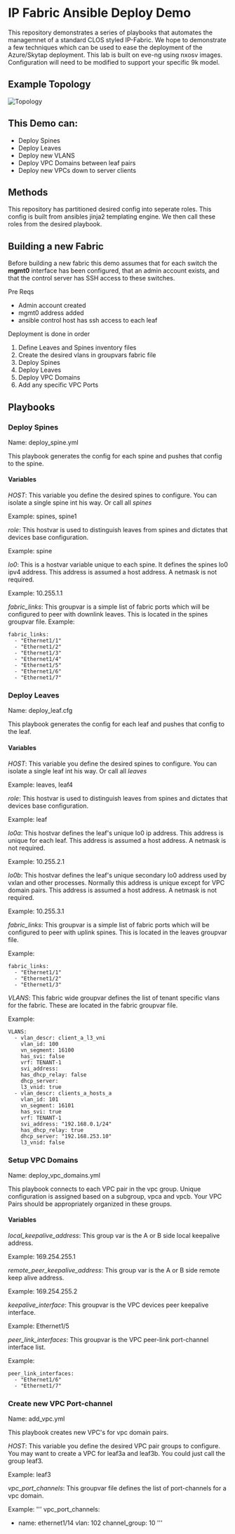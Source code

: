 # IP Fabric Ansible Deploy Demo

This repository demonstrates a series of playbooks that automates the managemnet
of a standard CLOS styled IP-Fabric. We hope to demonstrate a few techniques
which can be used to ease the deployment of the Azure/Skytap deployment. This
lab is built on eve-ng using nxosv images. Configuration will need to be
modified to support your specific 9k model.

## Example Topology

![Topology](example_topology.JPG?raw=true "Topology")

## This Demo can:

* Deploy Spines
* Deploy Leaves
* Deploy new VLANS
* Deploy VPC Domains between leaf pairs
* Deploy new VPCs down to server clients

## Methods
This repository has partitioned desired config into seperate roles. This config
is built from ansibles jinja2 templating engine. We then call these roles from
the desired playbook.

## Building a new Fabric

Before building a new fabric this demo assumes that for each switch the
**mgmt0** interface has been configured, that an admin account exists, and that
the control server has SSH access to these switches.

Pre Reqs

* Admin account created
* mgmt0 address added
* ansible control host has ssh access to each leaf

Deployment is done in order

1. Define Leaves and Spines inventory files
2. Create the desired vlans in groupvars fabric file
3. Deploy Spines
4. Deploy Leaves
5. Deploy VPC Domains
6. Add any specific VPC Ports

## Playbooks

### Deploy Spines

Name: deploy_spine.yml

This playbook generates the config for each spine and pushes that config to the
spine.

#### Variables

_HOST_: This variable you define the desired spines to configure. You can
isolate a single spine int his way. Or call all _spines_

Example: spines, spine1

_role_: This hostvar is used to distinguish leaves from spines and dictates that
devices base configuration.

Example: spine

_lo0_: This is a hostvar variable unique to each spine. It defines the spines
lo0 ipv4 address. This address is assumed a host address. A netmask is not
required.

Example: 10.255.1.1

_fabric_links_: This groupvar is a simple list of fabric ports which will be
configured to peer with downlink leaves. This is located in the spines groupvar
file.
Example:

```
fabric_links:
  - "Ethernet1/1"
  - "Ethernet1/2"
  - "Ethernet1/3"
  - "Ethernet1/4"
  - "Ethernet1/5"
  - "Ethernet1/6"
  - "Ethernet1/7"

```

### Deploy Leaves

Name: deploy_leaf.cfg

This playbook generates the config for each leaf and pushes that config to the
leaf.

#### Variables

_HOST_: This variable you define the desired spines to configure. You can
isolate a single leaf int his way. Or call all _leaves_

Example: leaves, leaf4

_role_: This hostvar is used to distinguish leaves from spines and dictates that
devices base configuration.

Example: leaf

_lo0a_: This hostvar defines the leaf's unique lo0 ip address. This address is
unique for each leaf. This address is assumed a host address. A netmask is not
required.

Example: 10.255.2.1

_lo0b_: This hostvar defines the leaf's unique secondary lo0 address used by
vxlan and other processes. Normally this address is unique except for VPC domain
 pairs. This address is assumed a host address. A netmask is not
required.

Example: 10.255.3.1

_fabric_links_: This groupvar is a simple list of fabric ports which will be
configured to peer with uplink spines. This is located in the leaves groupvar
file.

Example:

```
fabric_links:
  - "Ethernet1/1"
  - "Ethernet1/2"
  - "Ethernet1/3"
```

_VLANS_: This fabric wide groupvar defines the list of tenant specific vlans for
the fabric. These are located in the fabric groupvar file.

Example:
```
VLANS:
  - vlan_descr: client_a_l3_vni
    vlan_id: 100
    vn_segment: 16100
    has_svi: false
    vrf: TENANT-1
    svi_address:
    has_dhcp_relay: false
    dhcp_server:
    l3_vnid: true
  - vlan_descr: clients_a_hosts_a
    vlan_id: 101
    vn_segment: 16101
    has_svi: true
    vrf: TENANT-1
    svi_address: "192.168.0.1/24"
    has_dhcp_relay: true
    dhcp_server: "192.168.253.10"
    l3_vnid: false
```

### Setup VPC Domains

Name: deploy_vpc_domains.yml

This playbook connects to each VPC pair in the vpc group. Unique configuration
is assigned based on a subgroup, vpca and vpcb. Your VPC Pairs should be
appropriately organized in these groups.

#### Variables

_local_keepalive_address_: This group var is the A or B side local keepalive
address.

Example: 169.254.255.1

_remote_peer_keepalive_address_: This group var is the A or B side remote
keep alive address.

Example: 169.254.255.2

_keepalive_interface_: This groupvar is the VPC devices peer keepalive
interface.

Example: Ethernet1/5

_peer_link_interfaces_: This groupvar is the VPC peer-link port-channel interface
list.

Example:

```
peer_link_interfaces:
  - "Ethernet1/6"
  - "Ethernet1/7"
```

### Create new VPC Port-channel

Name: add_vpc.yml

This playbook creates new VPC's for vpc domain pairs.

_HOST_: This variable you define the desired VPC pair groups to configure. You
may want to create a VPC for leaf3a and leaf3b. You could just call the group
leaf3.

Example: leaf3

_vpc_port_channels_: This groupvar file defines the list of port-channels for a
vpc domain.

Example:
'''
vpc_port_channels:
  - name: ethernet1/14
    vlan: 102
    channel_group: 10
'''
